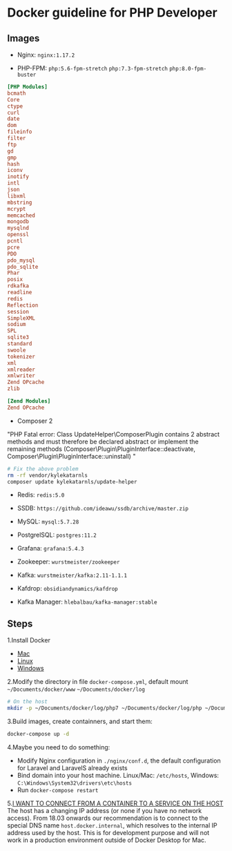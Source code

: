 # Docker guideline for PHP Developer

## Images

- Nginx: `nginx:1.17.2`

- PHP-FPM: `php:5.6-fpm-stretch` `php:7.3-fpm-stretch` `php:8.0-fpm-buster`

```ini
[PHP Modules]
bcmath
Core
ctype
curl
date
dom
fileinfo
filter
ftp
gd
gmp
hash
iconv
inotify
intl
json
libxml
mbstring
mcrypt
memcached
mongodb
mysqlnd
openssl
pcntl
pcre
PDO
pdo_mysql
pdo_sqlite
Phar
posix
rdkafka
readline
redis
Reflection
session
SimpleXML
sodium
SPL
sqlite3
standard
swoole
tokenizer
xml
xmlreader
xmlwriter
Zend OPcache
zlib

[Zend Modules]
Zend OPcache
```

- Composer 2

"PHP Fatal error:  Class UpdateHelper\ComposerPlugin contains 2 abstract methods and must therefore be declared abstract or implement the remaining methods (Composer\Plugin\PluginInterface::deactivate, Composer\Plugin\PluginInterface::uninstall) "

```bash
# Fix the above problem
rm -rf vendor/kylekatarnls
composer update kylekatarnls/update-helper
```

- Redis: `redis:5.0`

- SSDB: `https://github.com/ideawu/ssdb/archive/master.zip`

- MySQL: `mysql:5.7.28`

- PostgrelSQL: `postgres:11.2`

- Grafana: `grafana:5.4.3`

- Zookeeper: `wurstmeister/zookeeper`

- Kafka: `wurstmeister/kafka:2.11-1.1.1`

- Kafdrop: `obsidiandynamics/kafdrop`

- Kafka Manager: `hlebalbau/kafka-manager:stable`

## Steps

1.Install Docker
- [Mac](https://docs.docker.com/docker-for-mac/install/)
- [Linux](https://docs.docker.com/install/linux/docker-ce/debian/)
- [Windows](https://docs.docker.com/docker-for-windows/install/)

2.Modify the directory in file `docker-compose.yml`, default mount `~/Documents/docker/www` `~/Documents/docker/log`

```bash
# On the host
mkdir -p ~/Documents/docker/log/php7 ~/Documents/docker/log/php ~/Documents/docker/log/nginx 
```

3.Build images, create containners, and start them:

```bash
docker-compose up -d
```

4.Maybe you need to do something:
- Modify Nginx configuration in `./nginx/conf.d`, the default configuration for Laravel and LaravelS already exists
- Bind domain into your host machine. Linux/Mac: `/etc/hosts`, Windows: `C:\Windows\System32\drivers\etc\hosts`
- Run `docker-compose restart`

5.[I WANT TO CONNECT FROM A CONTAINER TO A SERVICE ON THE HOST](https://docs.docker.com/docker-for-mac/networking/#use-cases-and-workarounds)
The host has a changing IP address (or none if you have no network access). From 18.03 onwards our recommendation is to connect to the special DNS name `host.docker.internal`, which resolves to the internal IP address used by the host. This is for development purpose and will not work in a production environment outside of Docker Desktop for Mac.   
